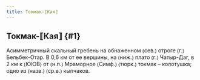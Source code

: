 ```yaml
---
title: Токмак-⟦Кая⟧
---
```

## Токмак-⟦Кая⟧ {#1}

Асимметричный скальный гребень на обнаженном ⦅сев.⦆ отроге ⦅г.⦆ Бельбек-Отар. В 0,6 км от ее вершины, на ⦅ниж.⦆ плато ⦅г.⦆ Чатыр-Даг, в 2 км к ⦅ЮЮВ⦆ от ⦅н.п.⦆ Мраморное ⦅Симф.⦆ ⦅тюрк.⦆ токмак – колотушка; одно из ⦅назв.⦆ ⦅ср.в.⦆ кыпчаков.
